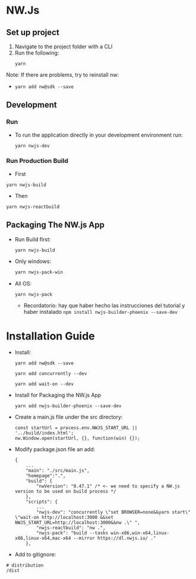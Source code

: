 # NW.Js

## Set up project
1. Navigate to the project folder with a CLI
2. Run the following:
   ```
   yarn
   ```
Note: If there are problems, try to reinstall nw:
- ```yarn add nw@sdk --save```

## Development
### Run
- To run the application directly in your development environment run:
    ```bash
    yarn nwjs-dev 
    ```

### Run Production Build

-   First
  ```
  yarn nwjs-build
  ```
-   Then
  ```
  yarn nwjs-reactbuild
  ```

## Packaging The NW.js App

- Run Build first: 
  ```
  yarn nwjs-build
  ```
- Only windows: 
  ```bash
  yarn nwjs-pack-win
  ```
- All OS: 
  ```bash
  yarn nwjs-pack
  ```

  - Recordatorio: hay que haber hecho las instrucciones del tutorial y haber instalado ```npm install nwjs-builder-phoenix --save-dev```


# Installation Guide

- Install:
  ```
  yarn add nw@sdk --save
  ```
  ```
  yarn add concurrently --dev
  ```
  ```
  yarn add wait-on --dev
  ```
- Install for Packaging the NW.js App
  ```
  yarn add nwjs-builder-phoenix --save-dev
  ```
- Create a main.js file under the src directory:

  ```
  const startUrl = process.env.NWJS_START_URL || '../build/index.html';
  nw.Window.open(startUrl, {}, function(win) {});
  ```

- Modify package.json file an add:

  ```
  {
      ...
      "main": "./src/main.js",
      "homepage":".",
      "build": {
          "nwVersion": "0.47.1" /* <- we need to specify a NW.js version to be used on build process */
      },
      "scripts": {
          ...
          "nwjs-dev": "concurrently \"set BROWSER=none&&yarn start\" \"wait-on http://localhost:3000 &&set NWJS_START_URL=http://localhost:3000&&nw .\" ",
          "nwjs-reactbuild": "nw .",
          "nwjs-pack": "build --tasks win-x86,win-x64,linux-x86,linux-x64,mac-x64 --mirror https://dl.nwjs.io/ ."
      },
  ```

- Add to gitignore:

```
# distribution
/dist
```
